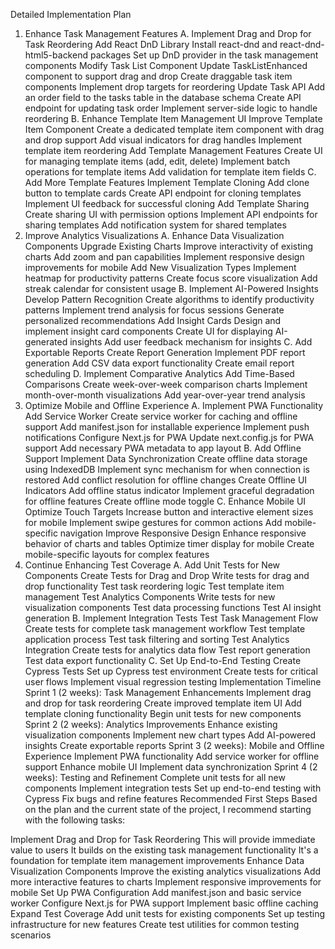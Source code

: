 Detailed Implementation Plan

1. Enhance Task Management Features
   A. Implement Drag and Drop for Task Reordering
   Add React DnD Library
   Install react-dnd and react-dnd-html5-backend packages
   Set up DnD provider in the task management components
   Modify Task List Component
   Update TaskListEnhanced component to support drag and drop
   Create draggable task item components
   Implement drop targets for reordering
   Update Task API
   Add an order field to the tasks table in the database schema
   Create API endpoint for updating task order
   Implement server-side logic to handle reordering
   B. Enhance Template Item Management UI
   Improve Template Item Component
   Create a dedicated template item component with drag and drop support
   Add visual indicators for drag handles
   Implement template item reordering
   Add Template Management Features
   Create UI for managing template items (add, edit, delete)
   Implement batch operations for template items
   Add validation for template item fields
   C. Add More Template Features
   Implement Template Cloning
   Add clone button to template cards
   Create API endpoint for cloning templates
   Implement UI feedback for successful cloning
   Add Template Sharing
   Create sharing UI with permission options
   Implement API endpoints for sharing templates
   Add notification system for shared templates
2. Improve Analytics Visualizations
   A. Enhance Data Visualization Components
   Upgrade Existing Charts
   Improve interactivity of existing charts
   Add zoom and pan capabilities
   Implement responsive design improvements for mobile
   Add New Visualization Types
   Implement heatmap for productivity patterns
   Create focus score visualization
   Add streak calendar for consistent usage
   B. Implement AI-Powered Insights
   Develop Pattern Recognition
   Create algorithms to identify productivity patterns
   Implement trend analysis for focus sessions
   Generate personalized recommendations
   Add Insight Cards
   Design and implement insight card components
   Create UI for displaying AI-generated insights
   Add user feedback mechanism for insights
   C. Add Exportable Reports
   Create Report Generation
   Implement PDF report generation
   Add CSV data export functionality
   Create email report scheduling
   D. Implement Comparative Analytics
   Add Time-Based Comparisons
   Create week-over-week comparison charts
   Implement month-over-month visualizations
   Add year-over-year trend analysis
3. Optimize Mobile and Offline Experience
   A. Implement PWA Functionality
   Add Service Worker
   Create service worker for caching and offline support
   Add manifest.json for installable experience
   Implement push notifications
   Configure Next.js for PWA
   Update next.config.js for PWA support
   Add necessary PWA metadata to app layout
   B. Add Offline Support
   Implement Data Synchronization
   Create offline data storage using IndexedDB
   Implement sync mechanism for when connection is restored
   Add conflict resolution for offline changes
   Create Offline UI Indicators
   Add offline status indicator
   Implement graceful degradation for offline features
   Create offline mode toggle
   C. Enhance Mobile UI
   Optimize Touch Targets
   Increase button and interactive element sizes for mobile
   Implement swipe gestures for common actions
   Add mobile-specific navigation
   Improve Responsive Design
   Enhance responsive behavior of charts and tables
   Optimize timer display for mobile
   Create mobile-specific layouts for complex features
4. Continue Enhancing Test Coverage
   A. Add Unit Tests for New Components
   Create Tests for Drag and Drop
   Write tests for drag and drop functionality
   Test task reordering logic
   Test template item management
   Test Analytics Components
   Write tests for new visualization components
   Test data processing functions
   Test AI insight generation
   B. Implement Integration Tests
   Test Task Management Flow
   Create tests for complete task management workflow
   Test template application process
   Test task filtering and sorting
   Test Analytics Integration
   Create tests for analytics data flow
   Test report generation
   Test data export functionality
   C. Set Up End-to-End Testing
   Create Cypress Tests
   Set up Cypress test environment
   Create tests for critical user flows
   Implement visual regression testing
   Implementation Timeline
   Sprint 1 (2 weeks): Task Management Enhancements
   Implement drag and drop for task reordering
   Create improved template item UI
   Add template cloning functionality
   Begin unit tests for new components
   Sprint 2 (2 weeks): Analytics Improvements
   Enhance existing visualization components
   Implement new chart types
   Add AI-powered insights
   Create exportable reports
   Sprint 3 (2 weeks): Mobile and Offline Experience
   Implement PWA functionality
   Add service worker for offline support
   Enhance mobile UI
   Implement data synchronization
   Sprint 4 (2 weeks): Testing and Refinement
   Complete unit tests for all new components
   Implement integration tests
   Set up end-to-end testing with Cypress
   Fix bugs and refine features
   Recommended First Steps
   Based on the plan and the current state of the project, I recommend starting with the following tasks:

Implement Drag and Drop for Task Reordering
This will provide immediate value to users
It builds on the existing task management functionality
It's a foundation for template item management improvements
Enhance Data Visualization Components
Improve the existing analytics visualizations
Add more interactive features to charts
Implement responsive improvements for mobile
Set Up PWA Configuration
Add manifest.json and basic service worker
Configure Next.js for PWA support
Implement basic offline caching
Expand Test Coverage
Add unit tests for existing components
Set up testing infrastructure for new features
Create test utilities for common testing scenarios
